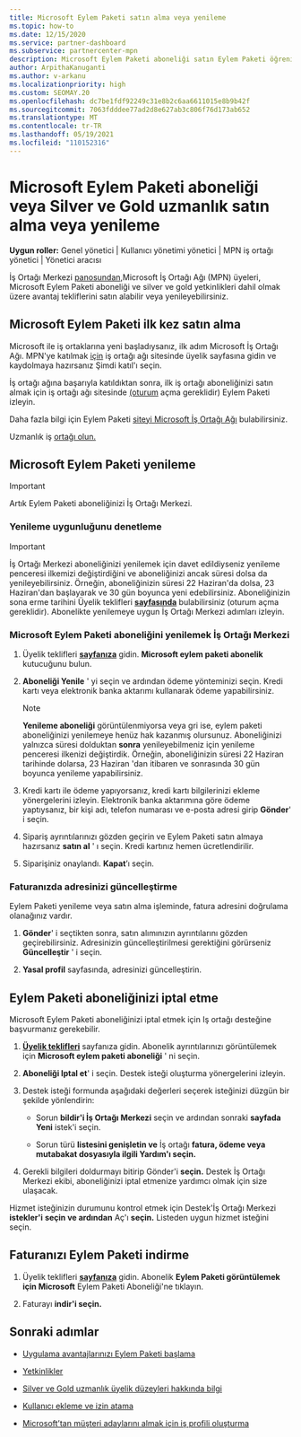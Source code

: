 ```yaml
---
title: Microsoft Eylem Paketi satın alma veya yenileme
ms.topic: how-to
ms.date: 12/15/2020
ms.service: partner-dashboard
ms.subservice: partnercenter-mpn
description: Microsoft Eylem Paketi aboneliği satın Eylem Paketi öğrenin. Ayrıca faturanızı yenilemeyi, iptal etmeyi, görüntülemeyi ve daha fazlasını öğrenin.
author: ArpithaKanuganti
ms.author: v-arkanu
ms.localizationpriority: high
ms.custom: SEOMAY.20
ms.openlocfilehash: dc7be1fdf92249c31e8b2c6aa6611015e8b9b42f
ms.sourcegitcommit: 7063fdddee77ad2d8e627ab3c806f76d173ab652
ms.translationtype: MT
ms.contentlocale: tr-TR
ms.lasthandoff: 05/19/2021
ms.locfileid: "110152316"
---
```

# <a name="buy-or-renew-a-microsoft-action-pack-subscription-or-silver-and-gold-competencies"></a>Microsoft Eylem Paketi aboneliği veya Silver ve Gold uzmanlık satın alma veya yenileme


**Uygun roller:** Genel yönetici | Kullanıcı yönetimi yönetici | MPN iş ortağı yönetici | Yönetici aracısı


İş Ortağı Merkezi [panosundan,](https://partner.microsoft.com/dashboard)Microsoft İş Ortağı Ağı (MPN) üyeleri, Microsoft Eylem Paketi aboneliği ve silver ve gold yetkinlikleri dahil olmak üzere avantaj tekliflerini satın alabilir veya yenileyebilirsiniz.

## <a name="buy-microsoft-action-pack-for-the-first-time"></a>Microsoft Eylem Paketi ilk kez satın alma

Microsoft ile iş ortaklarına yeni başladıysanız, ilk adım Microsoft İş Ortağı Ağı. MPN'ye katılmak [için](https://partner.microsoft.com/membership) iş ortağı ağı sitesinde  üyelik sayfasına gidin ve kaydolmaya hazırsanız Şimdi katıl'ı seçin.

İş ortağı ağına başarıyla katıldıktan sonra, ilk iş ortağı aboneliğinizi satın almak için iş ortağı ağı sitesinde [(oturum](https://partner.microsoft.com/membership/action-pack) açma gereklidir) Eylem Paketi izleyin. 

Daha fazla bilgi için Eylem Paketi [siteyi Microsoft İş Ortağı Ağı](https://partner.microsoft.com/membership/internal-use-software#simple-tab-content-3) bulabilirsiniz.

Uzmanlık iş [ortağı olun.](https://partner.microsoft.com/membership/competencies) 

## <a name="renew-a-microsoft-action-pack-subscription"></a>Microsoft Eylem Paketi yenileme

>[!IMPORTANT]
>Artık Eylem Paketi aboneliğinizi İş Ortağı Merkezi.

### <a name="check-your-renewal-eligibility"></a>Yenileme uygunluğunu denetleme

>[!IMPORTANT]
>İş Ortağı Merkezi aboneliğinizi yenilemek için davet edildiyseniz yenileme penceresi ilkemizi değiştirdiğini ve aboneliğinizi ancak süresi dolsa da yenileyebilirsiniz. Örneğin, aboneliğinizin süresi 22 Haziran'da dolsa, 23 Haziran'dan başlayarak ve 30 gün boyunca yeni edebilirsiniz.
>Aboneliğinizin sona erme tarihini Üyelik teklifleri [**sayfasında**](https://partnercenter.microsoft.com/pcv/partnership/offers) bulabilirsiniz (oturum açma gereklidir). Abonelikte yenilemeye uygun İş Ortağı Merkezi adımları izleyin.  

### <a name="to-renew-a-microsoft-action-pack-subscription-in-the-partner-center"></a>Microsoft Eylem Paketi aboneliğini yenilemek İş Ortağı Merkezi

1. Üyelik teklifleri [**sayfanıza**](https://partnercenter.microsoft.com/pcv/partnership/offers) gidin. **Microsoft eylem paketi abonelik** kutucuğunu bulun.  

2. **Aboneliği Yenile** ' yi seçin ve ardından ödeme yönteminizi seçin. Kredi kartı veya elektronik banka aktarımı kullanarak ödeme yapabilirsiniz.

    >[!NOTE]
    >**Yenileme aboneliği** görüntülenmiyorsa veya gri ise, eylem paketi aboneliğinizi yenilemeye henüz hak kazanmış olursunuz. Aboneliğinizi yalnızca süresi dolduktan **sonra** yenileyebilmeniz için yenileme penceresi ilkenizi değiştirdik. Örneğin, aboneliğinizin süresi 22 Haziran tarihinde dolarsa, 23 Haziran 'dan itibaren ve sonrasında 30 gün boyunca yenileme yapabilirsiniz.  

3. Kredi kartı ile ödeme yapıyorsanız, kredi kartı bilgilerinizi ekleme yönergelerini izleyin. Elektronik banka aktarımına göre ödeme yaptıysanız, bir kişi adı, telefon numarası ve e-posta adresi girip **Gönder**' i seçin.

4. Sipariş ayrıntılarınızı gözden geçirin ve Eylem Paketi satın almaya hazırsanız **satın al** ' ı seçin. Kredi kartınız hemen ücretlendirilir.

5. Siparişiniz onaylandı. **Kapat**’ı seçin.

### <a name="update-your-bill-to-address"></a>Faturanızda adresinizi güncelleştirme

Eylem Paketi yenileme veya satın alma işleminde, fatura adresini doğrulama olanağınız vardır.

 1. **Gönder**' i seçtikten sonra, satın alımınızın ayrıntılarını gözden geçirebilirsiniz. Adresinizin güncelleştirilmesi gerektiğini görürseniz **Güncelleştir** ' i seçin.
  
 1. **Yasal profil** sayfasında, adresinizi güncelleştirin.

## <a name="cancel-your-action-pack-subscription"></a>Eylem Paketi aboneliğinizi iptal etme

Microsoft Eylem Paketi aboneliğinizi iptal etmek için Iş ortağı desteğine başvurmanız gerekebilir.

1. [**Üyelik teklifleri**](https://partnercenter.microsoft.com/pcv/partnership/offers) sayfanıza gidin. Abonelik ayrıntılarınızı görüntülemek için **Microsoft eylem paketi aboneliği** ' ni seçin. 

3. **Aboneliği Iptal et**' i seçin. Destek isteği oluşturma yönergelerini izleyin. 

4. Destek isteği formunda aşağıdaki değerleri seçerek isteğinizi düzgün bir şekilde yönlendirin:

    -  Sorun **bildir'i İş Ortağı Merkezi** seçin ve ardından sonraki **sayfada Yeni** istek'i seçin.

    -  Sorun türü **listesini genişletin ve** İş ortağı **fatura, ödeme veya mutabakat dosyasıyla ilgili Yardım'ı seçin.** 

5. Gerekli bilgileri doldurmayı bitirip Gönder'i **seçin.** Destek İş Ortağı Merkezi ekibi, aboneliğinizi iptal etmenize yardımcı olmak için size ulaşacak.

Hizmet isteğinizin durumunu kontrol etmek için Destek'İş Ortağı Merkezi **istekler'i** **seçin ve ardından** Aç'ı **seçin.** Listeden uygun hizmet isteğini seçin.  

## <a name="download-your-action-pack-invoice"></a>Faturanızı Eylem Paketi indirme

1. Üyelik teklifleri [**sayfanıza**](https://partnercenter.microsoft.com/pcv/partnership/offers) gidin. Abonelik **Eylem Paketi görüntülemek için Microsoft** Eylem Paketi Aboneliği'ne tıklayın. 

3. Faturayı **indir'i seçin.**
 
## <a name="next-steps"></a>Sonraki adımlar

-   [Uygulama avantajlarınızı Eylem Paketi başlama](manage-your-partner-network-benefits.md)

-   [Yetkinlikler](learn-about-competencies.md)

-   [Silver ve Gold uzmanlık üyelik düzeyleri hakkında bilgi](https://partner.microsoft.com/membership/internal-use-software#simple-tab-content-2)

-   [Kullanıcı ekleme ve izin atama](create-user-accounts-and-set-permissions.md)

-   [Microsoft’tan müşteri adaylarını almak için iş profili oluşturma](create-a-marketing-profile.md)
